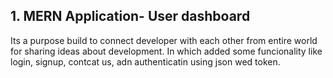 ## 1. MERN Application- User dashboard
Its a purpose build to connect developer with each other from entire world for sharing ideas about development.
In which added some funcionality like login, signup, contcat us, adn authenticatin using json wed token.
